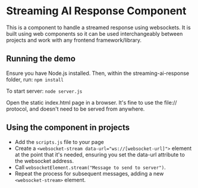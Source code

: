 # Streaming AI Response Component

This is a component to handle a streamed response using websockets. It is built using web components so it can be used interchangeably between projects and work with any frontend framework/library.


## Running the demo

Ensure you have Node.js installed. Then, within the streaming-ai-response folder, run:
`npm install`

To start server:
`node server.js`

Open the static index.html page in a browser. It's fine to use the file:// protocol, and doesn't need to be served from anywhere.


## Using the component in projects

* Add the `scripts.js` file to your page
* Create a `<websocket-stream data-url="ws://[websocket-url]">` element at the point that it's needed, ensuring you set the data-url attribute to the websocket address.
* Call `websocketElement.stream("Message to send to server")`.
* Repeat the process for subsequent messages, adding a new `<websocket-stream>` element.